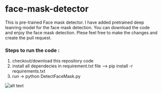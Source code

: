 # face-mask-detector

This is pre-trained Face mask detector. I have added pretrained deep leanring model for the face mask detection. You can download the code and enjoy the face mask detection.
Plese feel free to make the changes and create the pull request.

### Steps to run the code :
1. checkout/download this repository code </br>
2. install all dependecies in requirement.txt file --> pip install -r requirements.txt </br>
3. run -> python DetectFaceMask.py </br>

![alt text](https://github.com/datamagic2020/face-mask-detector/blob/master/Face_Mask_Detection.jpg?raw=true)


